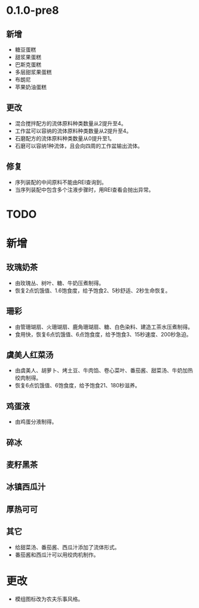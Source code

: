 # 0.1.0-pre8

## 新增

- 糖豆蛋糕
- 甜浆果蛋糕
- 巴斯克蛋糕
- 多层甜浆果蛋糕
- 布朗尼
- 苹果奶油蛋糕

## 更改

- 混合搅拌配方的流体原料种类数量从2提升至4。
- 工作盆可以容纳的流体原料种类数量从2提升至4。
- 石磨配方的流体原料种类数量从0提升至1。
- 石磨可以容纳1种流体，且会向四周的工作盆输出流体。

## 修复

- 序列装配的中间原料不能由REI查询到。
- 当序列装配中包含多个注液步骤时，用REI查看会抛出异常。

# TODO

# 新增

## 玫瑰奶茶

- 由玫瑰丛、树叶、糖、牛奶压煮制得。
- 恢复2点饥饿值、1.6饱食度，给予饱食2、5秒舒适、2秒生命恢复。

## 珊彩

- 由管珊瑚扇、火珊瑚扇、鹿角珊瑚扇、糖、白色染料、建造工茶水压煮制得。
- 食用快，恢复6点饥饿值、6点饱食度，给予饱食3、15秒速度、200秒急迫。

## 虞美人红菜汤

- 由虞美人、胡萝卜、烤土豆、牛肉馅、卷心菜叶、番茄酱、甜菜汤、牛奶加热绞肉制得。
- 恢复6点饥饿值、6饱食度，给予饱食21、180秒滋养。

## 鸡蛋液

- 由鸡蛋分液制得。

## 碎冰

## 麦籽黑茶

## 冰镇西瓜汁

## 厚热可可

## 其它

- 给甜菜汤、番茄酱、西瓜汁添加了流体形式。
- 番茄酱和西瓜汁可以用绞肉机制作。

# 更改

- 模组图标改为农夫乐事风格。